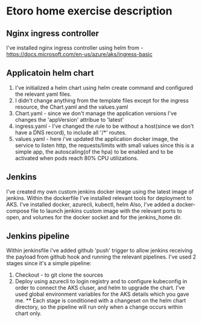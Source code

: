 # Etoro home exercise description
## Nginx ingress controller
I've installed nginx ingress controller using helm from - https://docs.microsoft.com/en-us/azure/aks/ingress-basic

## Applicatoin helm chart
1. I've initialized a helm chart using helm create command and configured the relevant yaml files.
2. I didn't change anything from the template files except for the ingress resource, the Chart.yaml and the values.yaml
3. Chart.yaml - since we don't manage the application versions I've changes the 'appVersion' attribue to 'latest'
4. ingress.yaml - I've changed the rule to be without a host(since we don't have a DNS record), to include all '/*' routes.
5. values.yaml - here i've updated the application docker image, the service to listen http, the requests/limits with small values since this is a simple app, the autoscaling(of the hpa) to be enabled and to be activated when pods reach 80% CPU utilizations.

## Jenkins
I've created my own custom jenkins docker image using the latest image of jenkins. Within the dockerfile I've installed relevant tools for deployment to AKS. I've installed docker, azurecli, kubectl, helm
Also, I've added a docker-compose file to launch jenkins custom image with the relevant ports to open, and volumes for the docker socket and for the jenkins_home dir.

## Jenkins pipeline
Within jenkinsfile i've added github 'push' trigger to allow jenkins receiving the payload from github hook and running the relevant pipelines. I've used 2 stages since it's a simple pipeline:
1) Checkout - to git clone the sources
2) Deploy using azurecli to login registry and to configure kubeconfig in order to connect the AKS cluser, and helm to upgrade the chart. I've used global environment variables for the AKS details which you gave me.
** Each stage is conditioned with a changeset on the helm chart directory, so the pipeline will run only when a change occurs within chart only.
